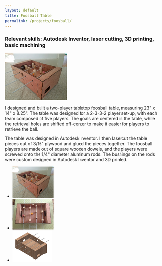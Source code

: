 ```yaml
---
layout: default
title: Foosball Table
permalink: /projects/foosball/
---
```


<h3> Relevant skills: Autodesk Inventor, laser cutting, 3D printing, basic machining </h3>

<img src="/assets/images/projects/foosball/foosball_isometric_height200px.jpg" width="200" class="left" alt="alt text">

I designed and built a two-player tabletop foosball table, measuring 23" x 14" x 8.25". The table was designed for a 2-3-3-2 player set-up, with each team composed of five players. The goals are centered in the table, while the retrieval holes are shifted off-center to make it easier for players to retrieve the ball.

The table was designed in Autodesk Inventor. I then lasercut the table pieces out of 3/16" plywood and glued the pieces together. The foosball players are made out of square wooden dowels, and the players were screwed onto the 1/4" diameter aluminum rods. The bushings on the rods were custom designed in Autodesk Inventor and 3D printed. 

<div class="clear"></div>

<ul class="image-list">
    <li>
        <a href="/assets/images/projects/foosball/foosball_isometric.jpeg">
        <img src="/assets/images/projects/foosball/foosball_isometric_height200px.jpg" height="100" alt="alt text"></a>
    </li>
	<li>
        <a href="/assets/images/projects/foosball/foosball_top.jpeg">
        <img src="/assets/images/projects/foosball/foosball_top_height200px.jpg" height="100" alt="alt text"></a>
    </li>
    <li>
        <a href="/assets/images/projects/foosball/foosball_cad.PNG">
        <img src="/assets/images/projects/foosball/foosball_cad_height200px.png" height="100" alt="alt text"></a>
    </li>
</ul>
